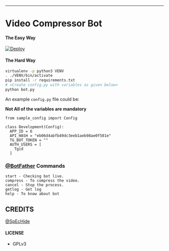 ---

# Video Compressor Bot

#### The Easy Way

  [![Deploy](https://www.herokucdn.com/deploy/button.svg)](https://heroku.com/deploy?template=https://github.com/bughunter0/TG-FileCompressor-Bot#alpha)

#### The Hard Way

```sh
virtualenv -p python3 VENV
. ./VENV/bin/activate
pip install -r requirements.txt
# <Create config.py with variables as given below>
python bot.py
```

An example `config.py` file could be:

**Not All of the variables are mandatory**

```python3
from sample_config import Config

class Development(Config):
  APP_ID = 6
  API_HASH = "eb06d4abfb49dc3eeb1aeb98ae0f581e"
  TG_BOT_TOKEN = ""
  AUTH_USERS = [
    Tgid
  ]
```

### [@BotFather](https://telegram.dog/BotFather) Commands

```
start - Checking bot live.
compress - To compress the video.
cancel - Stop the process.
getlog - Get log
help - To know about bot
```
## CREDITS

[@SpEcHide](https://github.com/spechide/publicleech)

#### LICENSE
- GPLv3
